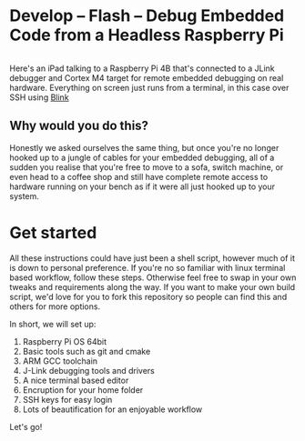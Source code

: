 # Develop – Flash – Debug Embedded Code from a Headless Raspberry Pi

![]()

Here's an iPad talking to a Raspberry Pi 4B that's connected to a JLink debugger and Cortex M4 target for remote embedded debugging on real hardware. Everything on screen just runs from a terminal, in this case over SSH using [Blink](https://blink.sh)

## Why would you do this?
Honestly we asked ourselves the same thing, but once you're no longer hooked up to a jungle of cables for your embedded debugging, all of a sudden you realise that you're free to move to a sofa, switch machine, or even head to a coffee shop and still have complete remote access to hardware running on your bench as if it were all just hooked up to your system.

# Get started
All these instructions could have just been a shell script, however much of it is down to personal preference. If you're no so familiar with linux terminal based workflow, follow these steps. Otherwise feel free to swap in your own tweaks and requirements along the way. If you want to make your own build script, we'd love for you to fork this repository so people can find this and others for more options.

In short, we will set up:

1. Raspberry Pi OS 64bit
2. Basic tools such as git and cmake
3. ARM GCC toolchain
4. J-Link debugging tools and drivers
5. A nice terminal based editor
6. Encruption for your home folder
7. SSH keys for easy login
8. Lots of beautification for an enjoyable workflow

Let's go!
